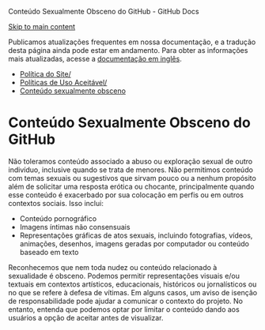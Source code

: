 Conteúdo Sexualmente Obsceno do GitHub - GitHub Docs

[Skip to main content](#main-content)

Publicamos atualizações frequentes em nossa documentação, e a tradução desta página ainda pode estar em andamento. Para obter as informações mais atualizadas, acesse a [documentação em inglês](/en).

* [Política do Site/](/pt/site-policy)
* [Políticas de Uso Aceitável/](/pt/site-policy/acceptable-use-policies)
* [Conteúdo sexualmente obsceno](/pt/site-policy/acceptable-use-policies/github-sexually-obscene-content)

Conteúdo Sexualmente Obsceno do GitHub
==========

Não toleramos conteúdo associado a abuso ou exploração sexual de outro indivíduo, inclusive quando se trata de menores. Não permitimos conteúdo com temas sexuais ou sugestivos que sirvam pouco ou a nenhum propósito além de solicitar uma resposta erótica ou chocante, principalmente quando esse conteúdo é exacerbado por sua colocação em perfis ou em outros contextos sociais. Isso inclui:

* Conteúdo pornográfico
* Imagens íntimas não consensuais
* Representações gráficas de atos sexuais, incluindo fotografias, vídeos, animações, desenhos, imagens geradas por computador ou conteúdo baseado em texto

Reconhecemos que nem toda nudez ou conteúdo relacionado à sexualidade é obsceno. Podemos permitir representações visuais e/ou textuais em contextos artísticos, educacionais, históricos ou jornalísticos ou no que se refere à defesa de vítimas. Em alguns casos, um aviso de isenção de responsabilidade pode ajudar a comunicar o contexto do projeto. No entanto, entenda que podemos optar por limitar o conteúdo dando aos usuários a opção de aceitar antes de visualizar.
